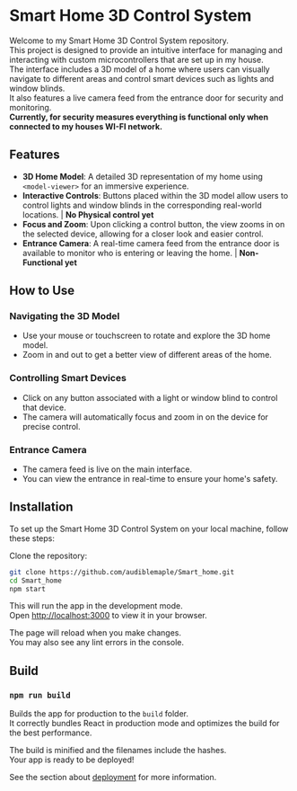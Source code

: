 # Smart Home 3D Control System

Welcome to my Smart Home 3D Control System repository.\
This project is designed to provide an intuitive interface for managing and interacting with custom microcontrollers that are set up in my house.\
The interface includes a 3D model of a home where users can visually navigate to different areas and control smart devices such as lights and window blinds.\
It also features a live camera feed from the entrance door for security and monitoring.\
**Currently, for security measures everything is functional only when connected to my houses WI-FI network.**

## Features

- **3D Home Model**: A detailed 3D representation of my home using `<model-viewer>` for an immersive experience.
- **Interactive Controls**: Buttons placed within the 3D model allow users to control lights and window blinds in the corresponding real-world locations. | **No Physical control yet**
- **Focus and Zoom**: Upon clicking a control button, the view zooms in on the selected device, allowing for a closer look and easier control.
- **Entrance Camera**: A real-time camera feed from the entrance door is available to monitor who is entering or leaving the home. | **Non-Functional yet**

## How to Use

### Navigating the 3D Model
- Use your mouse or touchscreen to rotate and explore the 3D home model.
- Zoom in and out to get a better view of different areas of the home.

### Controlling Smart Devices
- Click on any button associated with a light or window blind to control that device.
- The camera will automatically focus and zoom in on the device for precise control.

### Entrance Camera
- The camera feed is live on the main interface.
- You can view the entrance in real-time to ensure your home's safety.

## Installation

To set up the Smart Home 3D Control System on your local machine, follow these steps:

Clone the repository:
```bash
git clone https://github.com/audiblemaple/Smart_home.git
cd Smart_home
npm start
```
This will run the app in the development mode.\
Open [http://localhost:3000](http://localhost:3000) to view it in your browser.

The page will reload when you make changes.\
You may also see any lint errors in the console.


## Build
### `npm run build`

Builds the app for production to the `build` folder.\
It correctly bundles React in production mode and optimizes the build for the best performance.

The build is minified and the filenames include the hashes.\
Your app is ready to be deployed!

See the section about [deployment](https://facebook.github.io/create-react-app/docs/deployment) for more information.
